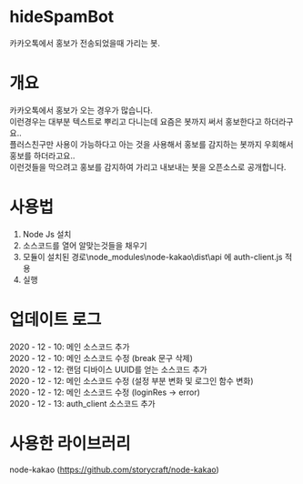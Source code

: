 # hideSpamBot
카카오톡에서 홍보가 전송되었을때 가리는 봇.

# 개요
카카오톡에서 홍보가 오는 경우가 많습니다.   
이런경우는 대부분 텍스트로 뿌리고 다니는데 요즘은 봇까지 써서 홍보한다고 하더라구요..   
플러스친구만 사용이 가능하다고 아는 것을 사용해서 홍보를 감지하는 봇까지 우회해서 홍보를 하더라고요..   
이런것들을 막으려고 홍보를 감지하여 가리고 내보내는 봇을 오픈소스로 공개합니다.

# 사용법
1. Node Js 설치   
2. 소스코드를 열어 알맞는것들을 채우기 
3. 모듈이 설치된 경로\node_modules\node-kakao\dist\api 에 auth-client.js 적용
4. 실행

# 업데이트 로그
2020 - 12 - 10: 메인 소스코드 추가   
2020 - 12 - 10: 메인 소스코드 수정 (break 문구 삭제)   
2020 - 12 - 12: 랜덤 디바이스 UUID를 얻는 소스코드 추가   
2020 - 12 - 12: 메인 소스코드 수정 (설정 부분 변화 및 로그인 함수 변화)   
2020 - 12 - 12: 메인 소스코드 수정 (loginRes -> error)   
2020 - 12 - 13: auth_client 소스코드 추가

# 사용한 라이브러리
node-kakao (https://github.com/storycraft/node-kakao)
